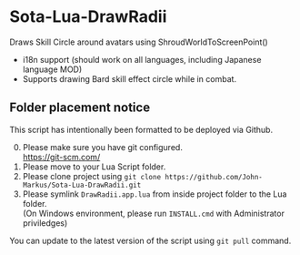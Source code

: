 # Sota-Lua-DrawRadii
Draws Skill Circle around avatars using ShroudWorldToScreenPoint()

- i18n support (should work on all languages, including Japanese language MOD)
- Supports drawing Bard skill effect circle while in combat.

## Folder placement notice
This script has intentionally been formatted to be deployed via Github.

0. Please make sure you have git configured.<br />https://git-scm.com/
1. Please move to your Lua Script folder.
2. Please clone project using ```git clone https://github.com/John-Markus/Sota-Lua-DrawRadii.git```
3. Please symlink ```DrawRadii.app.lua``` from inside project folder to the Lua folder.<br />(On Windows environment, please run ```INSTALL.cmd``` with Administrator priviledges)

You can update to the latest version of the script using ```git pull``` command.

